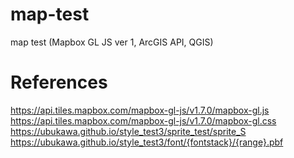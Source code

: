 # map-test
map test (Mapbox GL JS ver 1, ArcGIS API, QGIS)


# References  
https://api.tiles.mapbox.com/mapbox-gl-js/v1.7.0/mapbox-gl.js  
https://api.tiles.mapbox.com/mapbox-gl-js/v1.7.0/mapbox-gl.css  
https://ubukawa.github.io/style_test3/sprite_test/sprite_S  
https://ubukawa.github.io/style_test3/font/{fontstack}/{range}.pbf  
